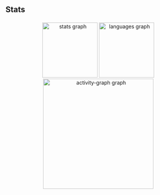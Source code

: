 <h2 align="left">Stats</h2>

###

<div align="center">
  <img src="https://github-readme-stats.vercel.app/api?username=GabrielRoch4&hide_title=false&hide_rank=false&show_icons=true&include_all_commits=true&count_private=true&disable_animations=false&theme=github_dark&locale=en&hide_border=true&order=1" height="150" alt="stats graph"  />
  <img src="https://github-readme-stats.vercel.app/api/top-langs?username=GabrielRoch4&locale=en&hide_title=false&layout=compact&card_width=320&langs_count=6&theme=github_dark&hide_border=true&order=2" height="150" alt="languages graph"  />
  <img src="https://github-readme-activity-graph.vercel.app/graph?username=GabrielRoch4&radius=16&theme=github-dark&area=true&order=5&hide_border=true" height="300" alt="activity-graph graph"  />
</div>

###
